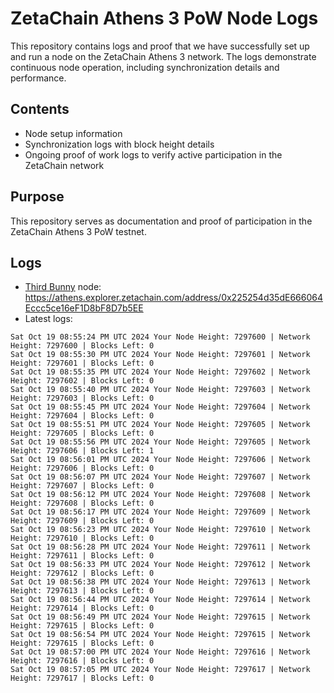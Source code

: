 # ZetaChain Athens 3 PoW Node Logs
This repository contains logs and proof that we have successfully set up and run a node on the ZetaChain Athens 3 network. The logs demonstrate continuous node operation, including synchronization details and performance.

## Contents
- Node setup information
- Synchronization logs with block height details
- Ongoing proof of work logs to verify active participation in the ZetaChain network

## Purpose
This repository serves as documentation and proof of participation in the ZetaChain Athens 3 PoW testnet.

## Logs

- [Third Bunny](https://thirdbunny.xyz/) node: https://athens.explorer.zetachain.com/address/0x225254d35dE666064Eccc5ce16eF1D8bF8D7b5EE
- Latest logs:
```
Sat Oct 19 08:55:24 PM UTC 2024 Your Node Height: 7297600 | Network Height: 7297600 | Blocks Left: 0
Sat Oct 19 08:55:30 PM UTC 2024 Your Node Height: 7297601 | Network Height: 7297601 | Blocks Left: 0
Sat Oct 19 08:55:35 PM UTC 2024 Your Node Height: 7297602 | Network Height: 7297602 | Blocks Left: 0
Sat Oct 19 08:55:40 PM UTC 2024 Your Node Height: 7297603 | Network Height: 7297603 | Blocks Left: 0
Sat Oct 19 08:55:45 PM UTC 2024 Your Node Height: 7297604 | Network Height: 7297604 | Blocks Left: 0
Sat Oct 19 08:55:51 PM UTC 2024 Your Node Height: 7297605 | Network Height: 7297605 | Blocks Left: 0
Sat Oct 19 08:55:56 PM UTC 2024 Your Node Height: 7297605 | Network Height: 7297606 | Blocks Left: 1
Sat Oct 19 08:56:01 PM UTC 2024 Your Node Height: 7297606 | Network Height: 7297606 | Blocks Left: 0
Sat Oct 19 08:56:07 PM UTC 2024 Your Node Height: 7297607 | Network Height: 7297607 | Blocks Left: 0
Sat Oct 19 08:56:12 PM UTC 2024 Your Node Height: 7297608 | Network Height: 7297608 | Blocks Left: 0
Sat Oct 19 08:56:17 PM UTC 2024 Your Node Height: 7297609 | Network Height: 7297609 | Blocks Left: 0
Sat Oct 19 08:56:23 PM UTC 2024 Your Node Height: 7297610 | Network Height: 7297610 | Blocks Left: 0
Sat Oct 19 08:56:28 PM UTC 2024 Your Node Height: 7297611 | Network Height: 7297611 | Blocks Left: 0
Sat Oct 19 08:56:33 PM UTC 2024 Your Node Height: 7297612 | Network Height: 7297612 | Blocks Left: 0
Sat Oct 19 08:56:38 PM UTC 2024 Your Node Height: 7297613 | Network Height: 7297613 | Blocks Left: 0
Sat Oct 19 08:56:44 PM UTC 2024 Your Node Height: 7297614 | Network Height: 7297614 | Blocks Left: 0
Sat Oct 19 08:56:49 PM UTC 2024 Your Node Height: 7297615 | Network Height: 7297615 | Blocks Left: 0
Sat Oct 19 08:56:54 PM UTC 2024 Your Node Height: 7297615 | Network Height: 7297615 | Blocks Left: 0
Sat Oct 19 08:57:00 PM UTC 2024 Your Node Height: 7297616 | Network Height: 7297616 | Blocks Left: 0
Sat Oct 19 08:57:05 PM UTC 2024 Your Node Height: 7297617 | Network Height: 7297617 | Blocks Left: 0
```
